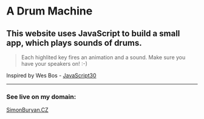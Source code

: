 # A Drum Machine

## This website uses JavaScript to build a small app, which plays sounds of drums.
> Each highlited key fires an animation and a sound.
> Make sure you have your speakers on! :-)

Inspired by Wes Bos - [JavaScript30](https://javascript30.com)
***


### See live on my domain:

[SimonBuryan.CZ](http://simonburyan.cz/portitem/drummachine/)

